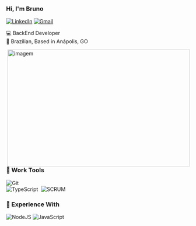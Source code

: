### Hi, I'm Bruno 

[![LinkedIn](https://img.shields.io/badge/bruno_santos-%230077B5.svg?style=for-the-badge&logo=linkedin&logoColor=white)](https://www.linkedin.com/in/bruno-c-ba2302135/)
[![Gmail](https://img.shields.io/badge/bruno_santos-D14836?style=for-the-badge&logo=gmail&logoColor=white)](mailto:bruno.cristiano.santos@gmail.com)

💻 BackEnd Developer <br />
🏡 Brazilian, Based in Anápolis, GO 


<img align="right" alt="imagem" src="https://i.pinimg.com/originals/b4/00/bb/b400bba24a3ac713c5611facf4376d7e.jpg" width="500" height="320" />
  
  
### :wrench: Work Tools

![Git](https://img.shields.io/badge/GIT-%23F05033.svg?&style=flat&logo=git&logoColor=white)&nbsp;\
![TypeScript](https://img.shields.io/badge/typescript-323330.svg?&style=flat&logo=typescript&logoColor=%23F7DF1E)&nbsp;
![SCRUM](https://img.shields.io/badge/SCRUM-6DB33F.svg?&style=flat&logo=ddd&logoColor=white)&nbsp;

### :rocket: Experience With

![NodeJS](https://img.shields.io/badge/NODE-JS-%23563D7C.svg?style=flat&logo=nodejs&logoColor=white)
![JavaScript](https://img.shields.io/badge/typescript-323330.svg?&style=flat&logo=typescript&logoColor=%23F7DF1E)&nbsp;





